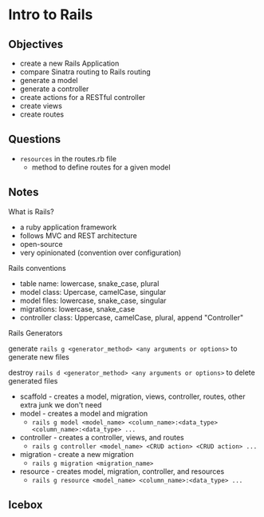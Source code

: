 # Intro to Rails

## Objectives

- create a new Rails Application
- compare Sinatra routing to Rails routing
- generate a model
- generate a controller
- create actions for a RESTful controller
- create views
- create routes

## Questions

- `resources` in the routes.rb file
  - method to define routes for a given model

## Notes

What is Rails?

- a ruby application framework
- follows MVC and REST architecture
- open-source
- very opinionated (convention over configuration)

Rails conventions
- table name: lowercase, snake_case, plural
- model class: Upercase, camelCase, singular
- model files: lowercase, snake_case, singular
- migrations: lowercase, snake_case
- controller class: Uppercase, camelCase, plural, append "Controller"

Rails Generators

generate
`rails g <generator_method> <any arguments or options>` to generate new files

destroy
`rails d <generator_method> <any arguments or options>` to delete generated files

- scaffold - creates a model, migration, views, controller, routes, other extra junk we don't need
- model - creates a model and migration
  - `rails g model <model_name> <column_name>:<data_type> <column_name>:<data_type> ...`
- controller - creates a controller, views, and routes
  - `rails g controller <model_name> <CRUD action> <CRUD action> ...`
- migration - create a new migration
  - `rails g migration <migration_name>`
- resource - creates model, migration, controller, and resources
  - `rails g resource <model_name> <column_name>:<data_type> ...`

## Icebox
